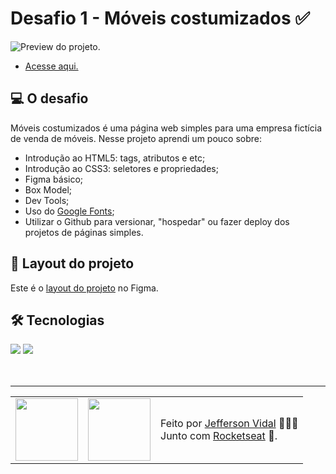 # Desafio 1 - Móveis costumizados ✅

<img src="./.github/preview-desafio-01.jpg" alt="Preview do projeto." />

* <a href="https://jeffersonvidal.github.io/rocketseat-explorer/nivel-02/stage/desafio-01/">Acesse aqui.</a>

## 💻 O desafio

Móveis costumizados é uma página web simples para uma empresa fictícia de venda de móveis. Nesse projeto aprendi um pouco sobre:
* Introdução ao HTML5: tags, atributos e etc;
* Introdução ao CSS3: seletores e propriedades;
* Figma básico;
* Box Model;
* Dev Tools;
* Uso do <a href="https://fonts.google.com">Google Fonts</a>;
* Utilizar o Github para versionar, "hospedar" ou fazer deploy dos projetos de páginas simples.

## 🎨 Layout do projeto

Este é o <a href="https://www.figma.com/file/dZwREQYzGOFsCjEoObp5Mx/Explorer---Projeto-01-(Copy)?node-id=0%3A1&t=sMfD75Hlfo1V8SKh-0">layout do projeto</a> no Figma.

## 🛠 Tecnologias

<div>
    <img src="https://img.shields.io/badge/HTML5-E34F26?style=for-the-badge&logo=html5&logoColor=white" />
    <img src="https://img.shields.io/badge/CSS3-1572B6?style=for-the-badge&logo=css3&logoColor=white" />
</div>
<br>

<br>

---

<table>
  <tr>
    <td>
      <img src="https://github.com/jeffersonvidal.png" width="100px" />
    </td>
    <td>
      <img src="https://github.com/rocketseat-education.png" width="100px" />
    </td>
    <td>
      Feito por <a href="https://github.com/jeffersonvidal">Jefferson Vidal</a> 🙋🏿‍♂️
      <br> Junto com <a href="https://rocketseat.com.br">Rocketseat</a> 🚀.
    </td>
  </tr>
</table>
